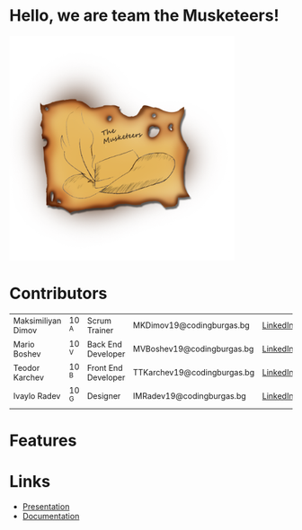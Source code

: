 # Hello, we are team the Musketeers!
<img src="Documents/pictures/logo.png" width="400px" height="400px">

# Contributors

<table style="width:100%">
  <tr>
    <td>Maksimiliyan Dimov</td>
    <td>10 <sup>A</sup></td>
    <td>Scrum Trainer</td>
    <td>MKDimov19@codingburgas.bg</td>
    <td><a href="https://www.linkedin.com/in/maximilian-dimov-5105a722b/">LinkedIn</a><td>
    
  </tr>
   </tr>
  <tr>
    <td>Mario Boshev</td>
    <td>10 <sup>V</sup></td>
    <td>Back End Developer</td>
    <td>MVBoshev19@codingburgas.bg</td>
    <td><a href="https://www.linkedin.com/in/mario-boshev-2b1360231/">LinkedIn</a><td>
    
  </tr>
    <tr>
    <td>Teodor Karchev</td>
    <td>10 <sup>B</sup></td>
    <td>Front End Developer</td>
    <td>TTKarchev19@codingburgas.bg</td>
    <td><a href="https://www.linkedin.com/in/teodor-karchev-53968222b/">LinkedIn</a><td>
    
  </tr>
   <tr>
    <td>Ivaylo Radev</td>
    <td>10 <sup>G</sup></td>
    <td>Designer</td>
    <td>IMRadev19@codingburgas.bg</td>
    <td><a href="https://www.linkedin.com/in/ivaylo-radev-969318231/">LinkedIn</a><td>
</table>

# Features


# Links

* [Presentation]()
* [Documentation]()

